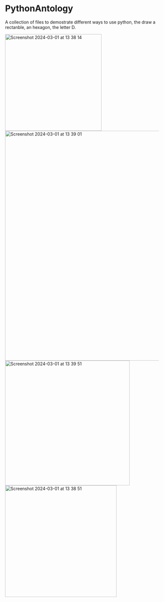 # PythonAntology

A collection of files to demostrate different ways to use python, the draw a rectanble, an hexagon, the letter D.

<img width="316" alt="Screenshot 2024-03-01 at 13 38 14" src="https://github.com/valerioviale/PythonAntology/assets/34212301/c6c359d3-19d6-4c05-a2b1-cc78a48e5ed1">

<img width="751" alt="Screenshot 2024-03-01 at 13 39 01" src="https://github.com/valerioviale/PythonAntology/assets/34212301/76f2e94b-439a-40dd-a412-5fd3ea61b46f">

<img width="408" alt="Screenshot 2024-03-01 at 13 39 51" src="https://github.com/valerioviale/PythonAntology/assets/34212301/f86b857c-efaf-4f35-9048-c92f583a5a57">

<img width="365" alt="Screenshot 2024-03-01 at 13 38 51" src="https://github.com/valerioviale/PythonAntology/assets/34212301/b99aa7c5-3444-48e5-89a6-e0f6c5bcff16">
